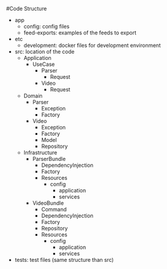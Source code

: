 #Code Structure

* app
    - config: config files
    - feed-exports: examples of the feeds to export
* etc
    - development: docker files for development environment
* src: location of the code 
    - Application
        - UseCase
            - Parser
                - Request
            - Video
                - Request
    - Domain
        - Parser
            - Exception
            - Factory
        - Video
            - Exception
            - Factory
            - Model
            - Repository
    - Infrastructure
        - ParserBundle
            - DependencyInjection
            - Factory
            - Resources
                - config
                    - application
                    - services
        - VideoBundle
            - Command
            - DependencyInjection
            - Factory
            - Repository
            - Resources
                - config
                    - application
                    - services
* tests: test files (same structure than src)